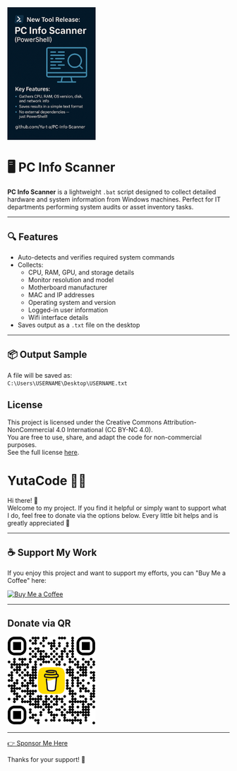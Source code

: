 <img src="https://raw.githubusercontent.com/Yu-t-a/PC-Info-Scanner/main/assets/1968.png" width="200" alt="Code" />

# 🖥️ PC Info Scanner

**PC Info Scanner** is a lightweight `.bat` script designed to collect detailed hardware and system information from Windows machines. Perfect for IT departments performing system audits or asset inventory tasks.

---

## 🔍 Features

- Auto-detects and verifies required system commands
- Collects:
  - CPU, RAM, GPU, and storage details
  - Monitor resolution and model
  - Motherboard manufacturer
  - MAC and IP addresses
  - Operating system and version
  - Logged-in user information
  - Wifi interface details
- Saves output as a `.txt` file on the desktop

---

## 📦 Output Sample

A file will be saved as:  
`C:\Users\USERNAME\Desktop\USERNAME.txt`

## License
This project is licensed under the Creative Commons Attribution-NonCommercial 4.0 International (CC BY-NC 4.0).  
You are free to use, share, and adapt the code for non-commercial purposes.  
See the full license [here](https://creativecommons.org/licenses/by-nc/4.0/legalcode).



# YutaCode 🧑‍💻

Hi there! 👋  
Welcome to my project. If you find it helpful or simply want to support what I do, feel free to donate via the options below. Every little bit helps and is greatly appreciated 🙏

---

## ☕ Support My Work

If you enjoy this project and want to support my efforts, you can "Buy Me a Coffee" here:

[![Buy Me a Coffee](https://img.shields.io/badge/Buy%20Me%20a%20Coffee-donate-yellow?logo=buy-me-a-coffee&style=for-the-badge)](https://www.buymeacoffee.com/yutacode)

---

## Donate via QR 

<img src="https://raw.githubusercontent.com/Yu-t-a/PC-Info-Scanner/main/assets/promptpay.png" width="200" alt="PromptPay QR Code" />

---

[👉 Sponsor Me Here](https://github.com/sponsors/Yu-t-a)

Thanks for your support! 🙌


